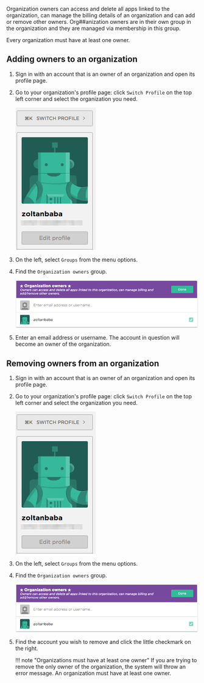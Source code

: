 Organization owners can access and delete all apps linked to the organization, can manage the billing details of an organization and can add or remove other owners. Org##anization owners are in their own group in the organization and they are managed via membership in this group.

Every organization must have at least one owner.

## Adding owners to an organization

1. Sign in with an account that is an owner of an organization and open its profile page.

1. Go to your organization's profile page: click `Switch Profile` on the top left corner and select the organization you need.

    ![Screenshot](/img/team-management/organization/switch-profile-2.png)

1. On the left, select `Groups` from the menu options.

1. Find the `Organization owners` group.

    ![Screenshot](/img/team-management/organization/org-owners.png)

1. Enter an email address or username. The account in question will become an owner of the organization.

## Removing owners from an organization

1. Sign in with an account that is an owner of an organization and open its profile page.

1. Go to your organization's profile page: click `Switch Profile` on the top left corner and select the organization you need.

    ![Screenshot](/img/team-management/organization/switch-profile-2.png)

1. On the left, select `Groups` from the menu options.

1. Find the `Organization owners` group.

    ![Screenshot](/img/team-management/organization/org-owners.png)

1. Find the account you wish to remove and click the little checkmark on the right.

    !!! note "Organizations must have at least one owner"
        If you are trying to remove the only owner of the organization, the system will throw an error message. An organization must have at least one owner.
